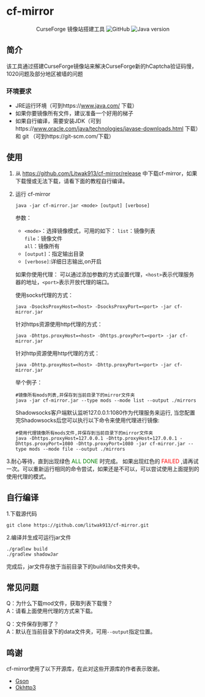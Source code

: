 # cf-mirror  
 <p align="center">
 <a>CurseForge 镜像站搭建工具</a>
<img src="https://img.shields.io/github/license/litwak913/cf-mirror?style=flat-square" alt="GitHub">
<img src="https://img.shields.io/badge/Java-1.8.0-orange?style=flat-square" alt="Java version">
</p>
 


## 简介
该工具通过搭建CurseForge镜像站来解决CurseForge新的hCaptcha验证码慢，1020问题及部分地区被墙的问题
### 环境要求

- JRE运行环境（可到https://www.java.com/ 下载）
- 如果你要镜像所有文件，建议准备一个好用的梯子
- 如果自行编译，需要安装JDK（可到https://www.oracle.com/java/technologies/javase-downloads.html 下载）和 git （可到https://git-scm.com/下载）

## 使用

1. 从 https://github.com/Litwak913/cf-mirror/release 中下载cf-mirror，如果下载慢或无法下载，请看下面的教程自行编译。
2. 运行 cf-mirror
   ```shell
   java -jar cf-mirror.jar <mode> [output] [verbose]
   ```
   参数：

   - `<mode>`：选择镜像模式，可用的如下：
     `list`：镜像列表  
     `file`：镜像文件  
     `all`：镜像所有  
   - `[output]`：指定输出目录
   - `[verbose]`:详细日志输出,on开启

   如果你使用代理：
   可以通过添加参数的方式设置代理，`<host>`表示代理服务器的地址，`<port>`表示开放代理的端口。

   使用socks代理的方式：
   ```shell
   java -DsocksProxyHost=<host> -DsocksProxyPort=<port> -jar cf-mirror.jar 
   ```
   针对https资源使用http代理的方式：
   ```shell
   java -Dhttps.proxyHost=<host> -Dhttps.proxyPort=<port> -jar cf-mirror.jar
   ```
   针对http资源使用http代理的方式：
   ```shell
   java -Dhttp.proxyHost=<host> -Dhttp.proxyPort=<port> -jar cf-mirror.jar
   ```
   举个例子： 
   
   ```shell
   #镜像所有mods列表,并保存到当前目录下的mirror文件夹
   java -jar cf-mirror.jar --type mods --mode list --output ./mirrors
   ```
   Shadowsocks客户端默认监听127.0.0.1:1080作为代理服务来运行, 当您配置完Shadowsocks后您可以执行以下命令来使用代理进行镜像:
   ```shell
   #使用代理镜像所有mods文件,并保存到当前目录下的mirror文件夹
   java -Dhttps.proxyHost=127.0.0.1 -Dhttp.proxyHost=127.0.0.1 -Dhttps.proxyPort=1080 -Dhttp.proxyPort=1080 -jar cf-mirror.jar --type mods --mode file --output ./mirrors
   ```
  3.耐心等待，直到出现绿色 <font color=#008000>ALL DONE</font> 时完成。
    如果出现红色的 <font color=red>FAILED</font> ,请再试一次。可以重新运行相同的命令尝试，如果还是不可以，可以尝试使用上面提到的使用代理的模式。
## 自行编译
  1.下载源代码
  ```shell
  git clone https://github.com/litwak913/cf-mirror.git
  ```
  2.编译并生成可运行jar文件
  ```shell
  ./gradlew build
  ./gradlew shadowJar
  ```
  完成后，jar文件存放于当前目录下的build/libs文件夹中。
## 常见问题
  Q：为什么下载mod文件，获取列表下载慢？  
  A：请看上面使用代理的方式来下载。  
  
  Q：文件保存到哪了？  
  A：默认在当前目录下的data文件夹，可用`--output`指定位置。  

## 鸣谢
  cf-mirror使用了以下开源库，在此对这些开源库的作者表示致谢。
  - [Gson](https://github.com/google/gson)
  - [Okhttp3](https://github.com/square/okhttp)
 

